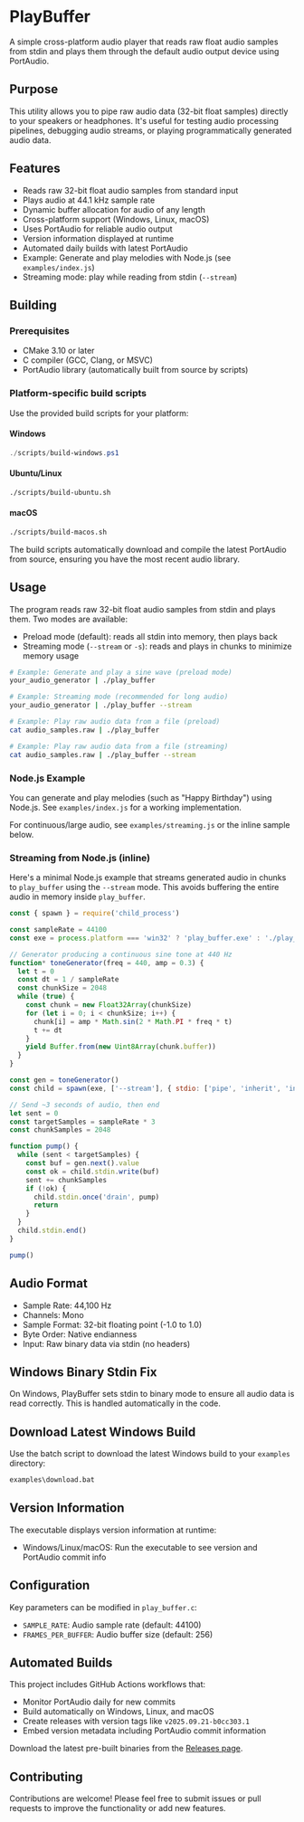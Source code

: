 # PlayBuffer

A simple cross-platform audio player that reads raw float audio samples from stdin and plays them through the default audio output device using PortAudio.

## Purpose

This utility allows you to pipe raw audio data (32-bit float samples) directly to your speakers or headphones. It's useful for testing audio processing pipelines, debugging audio streams, or playing programmatically generated audio data.

## Features

- Reads raw 32-bit float audio samples from standard input
- Plays audio at 44.1 kHz sample rate
- Dynamic buffer allocation for audio of any length
- Cross-platform support (Windows, Linux, macOS)
- Uses PortAudio for reliable audio output
- Version information displayed at runtime
- Automated daily builds with latest PortAudio
- Example: Generate and play melodies with Node.js (see `examples/index.js`)
- Streaming mode: play while reading from stdin (`--stream`)

## Building

### Prerequisites

- CMake 3.10 or later
- C compiler (GCC, Clang, or MSVC)
- PortAudio library (automatically built from source by scripts)

### Platform-specific build scripts

Use the provided build scripts for your platform:

#### Windows
```powershell
./scripts/build-windows.ps1
```

#### Ubuntu/Linux
```bash
./scripts/build-ubuntu.sh
```

#### macOS
```bash
./scripts/build-macos.sh
```

The build scripts automatically download and compile the latest PortAudio from source, ensuring you have the most recent audio library.

## Usage

The program reads raw 32-bit float audio samples from stdin and plays them. Two modes are available:

- Preload mode (default): reads all stdin into memory, then plays back
- Streaming mode (`--stream` or `-s`): reads and plays in chunks to minimize memory usage

```bash
# Example: Generate and play a sine wave (preload mode)
your_audio_generator | ./play_buffer

# Example: Streaming mode (recommended for long audio)
your_audio_generator | ./play_buffer --stream

# Example: Play raw audio data from a file (preload)
cat audio_samples.raw | ./play_buffer

# Example: Play raw audio data from a file (streaming)
cat audio_samples.raw | ./play_buffer --stream
```

### Node.js Example

You can generate and play melodies (such as "Happy Birthday") using Node.js. See `examples/index.js` for a working implementation.

For continuous/large audio, see `examples/streaming.js` or the inline sample below.

### Streaming from Node.js (inline)

Here's a minimal Node.js example that streams generated audio in chunks to `play_buffer` using the `--stream` mode. This avoids buffering the entire audio in memory inside `play_buffer`.

```js
const { spawn } = require('child_process')

const sampleRate = 44100
const exe = process.platform === 'win32' ? 'play_buffer.exe' : './play_buffer'

// Generator producing a continuous sine tone at 440 Hz
function* toneGenerator(freq = 440, amp = 0.3) {
  let t = 0
  const dt = 1 / sampleRate
  const chunkSize = 2048
  while (true) {
    const chunk = new Float32Array(chunkSize)
    for (let i = 0; i < chunkSize; i++) {
      chunk[i] = amp * Math.sin(2 * Math.PI * freq * t)
      t += dt
    }
    yield Buffer.from(new Uint8Array(chunk.buffer))
  }
}

const gen = toneGenerator()
const child = spawn(exe, ['--stream'], { stdio: ['pipe', 'inherit', 'inherit'] })

// Send ~3 seconds of audio, then end
let sent = 0
const targetSamples = sampleRate * 3
const chunkSamples = 2048

function pump() {
  while (sent < targetSamples) {
    const buf = gen.next().value
    const ok = child.stdin.write(buf)
    sent += chunkSamples
    if (!ok) {
      child.stdin.once('drain', pump)
      return
    }
  }
  child.stdin.end()
}

pump()
```

## Audio Format

- Sample Rate: 44,100 Hz
- Channels: Mono
- Sample Format: 32-bit floating point (-1.0 to 1.0)
- Byte Order: Native endianness
- Input: Raw binary data via stdin (no headers)

## Windows Binary Stdin Fix

On Windows, PlayBuffer sets stdin to binary mode to ensure all audio data is read correctly. This is handled automatically in the code.

## Download Latest Windows Build

Use the batch script to download the latest Windows build to your `examples` directory:

```cmd
examples\download.bat
```

## Version Information

The executable displays version information at runtime:

- Windows/Linux/macOS: Run the executable to see version and PortAudio commit info

## Configuration

Key parameters can be modified in `play_buffer.c`:

- `SAMPLE_RATE`: Audio sample rate (default: 44100)
- `FRAMES_PER_BUFFER`: Audio buffer size (default: 256)

## Automated Builds

This project includes GitHub Actions workflows that:

- Monitor PortAudio daily for new commits
- Build automatically on Windows, Linux, and macOS
- Create releases with version tags like `v2025.09.21-b0cc303.1`
- Embed version metadata including PortAudio commit information

Download the latest pre-built binaries from the [Releases page](https://github.com/lanly-dev/play-buffer/releases).

## Contributing

Contributions are welcome! Please feel free to submit issues or pull requests to improve the functionality or add new features.
